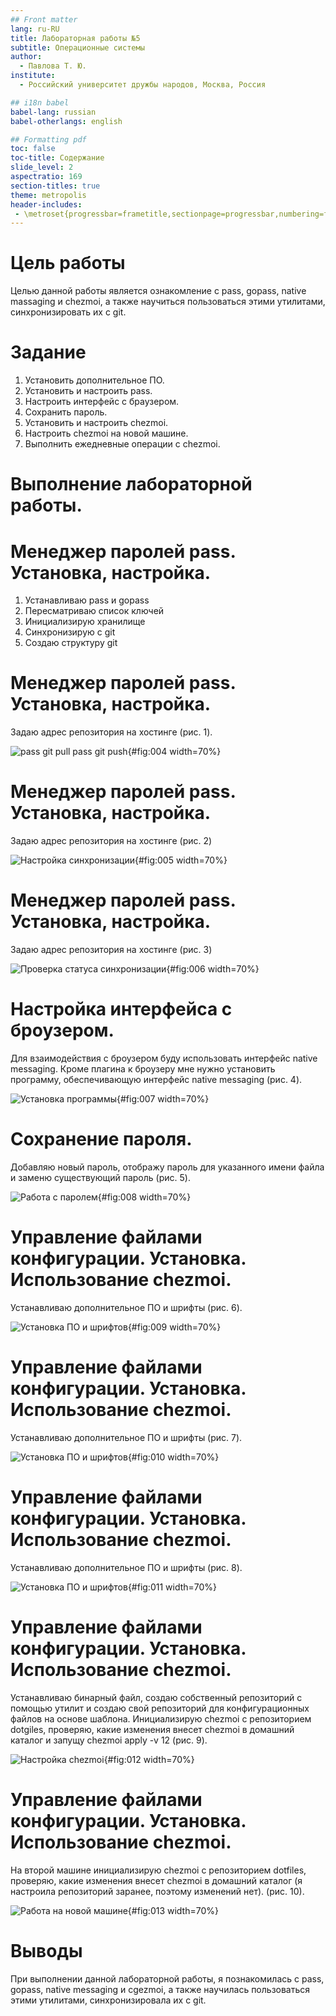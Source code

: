 ```yaml
---
## Front matter
lang: ru-RU
title: Лабораторная работы №5
subtitle: Операционные системы
author:
  - Павлова Т. Ю.
institute:
  - Российский университет дружбы народов, Москва, Россия

## i18n babel
babel-lang: russian
babel-otherlangs: english

## Formatting pdf
toc: false
toc-title: Содержание
slide_level: 2
aspectratio: 169
section-titles: true
theme: metropolis
header-includes:
 - \metroset{progressbar=frametitle,sectionpage=progressbar,numbering=fraction}
---
```



# Цель работы

Целью данной работы является ознакомление с pass, gopass, native massaging и chezmoi, а также научиться пользоваться этими утилитами, синхронизировать их с git.

# Задание

1. Установить дополнительное ПО.
2. Установить и настроить pass.
3. Настроить  интерфейс с браузером.
4. Сохранить пароль.
5. Установить и настроить chezmoi.
6. Настроить chezmoi на новой машине.
7. Выполнить ежедневные операции с chezmoi.

# Выполнение лабораторной работы.

# Менеджер паролей pass. Установка, настройка.

1. Устанавливаю pass и gopass
2. Пересматриваю список ключей
3. Инициализирую хранилище
4. Синхронизирую с git
5. Создаю структуру git 

# Менеджер паролей pass. Установка, настройка.

Задаю адрес репозитория на хостинге (рис. 1).

![pass git pull pass git push](image/4.jpg){#fig:004 width=70%}

# Менеджер паролей pass. Установка, настройка.

Задаю адрес репозитория на хостинге (рис. 2)

![Настройка синхронизации](image/5.jpg){#fig:005 width=70%}

# Менеджер паролей pass. Установка, настройка.

Задаю адрес репозитория на хостинге (рис. 3)

![Проверка статуса синхронизации](image/6.jpg){#fig:006 width=70%}

# Настройка интерфейса с броузером.

Для взаимодействия с броузером буду использовать интерфейс native messaging. Кроме плагина к броузеру мне нужно установить программу, обеспечивающую интерфейс native messaging (рис. 4).

![Установка программы](image/7.jpg){#fig:007 width=70%}

# Сохранение пароля.

Добавляю новый пароль, отображу пароль для указанного имени файла и заменю существующий пароль (рис. 5).

![Работа с паролем](image/8.jpg){#fig:008 width=70%}

# Управление файлами конфигурации. Установка. Использование chezmoi.

Устанавливаю дополнительное ПО и шрифты (рис. 6).

![Установка ПО и шрифтов](image/9.jpg){#fig:009 width=70%}

# Управление файлами конфигурации. Установка. Использование chezmoi.

Устанавливаю дополнительное ПО и шрифты (рис. 7).

![Установка ПО и шрифтов](image/10.jpg){#fig:010 width=70%}

# Управление файлами конфигурации. Установка. Использование chezmoi.

Устанавливаю дополнительное ПО и шрифты (рис. 8).

![Установка ПО и шрифтов](image/11.jpg){#fig:011 width=70%}

# Управление файлами конфигурации. Установка. Использование chezmoi.

Устанавливаю бинарный файл, создаю собственный репозиторий с помощью утилит и создаю свой репозиторий для конфигурационных файлов на основе шаблона. Инициализирую chezmoi с репозиторием dotgiles, проверяю, какие изменения внесет chezmoi в домашний каталог и запущу chezmoi apply -v 12 (рис. 9).

![Настройка chezmoi](image/12.jpg){#fig:012 width=70%}

# Управление файлами конфигурации. Установка. Использование chezmoi.

На второй машине инициализирую chezmoi с репозиторием dotfiles, проверяю, какие изменения внесет chezmoi в домашний каталог (я настроила репозиторий заранее, поэтому изменений нет).  (рис. 10).

![Работа на новой машине](image/13.jpg){#fig:013 width=70%}

# Выводы

При выполнении данной лабораторной работы, я познакомилась с pass, gopass, native messaging и cgezmoi, а также научилась пользоваться этими утилитами, синхронизировала их с git. 
